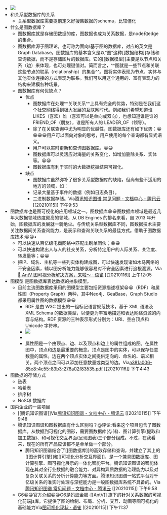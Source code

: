 - ![](https://firebasestorage.googleapis.com/v0/b/firescript-577a2.appspot.com/o/imgs%2Fapp%2Fxinyiheng%2FQ_H47EBN5-.png?alt=media&token=e86ea1f9-3786-4d1b-895c-6c575e5dfe9d)
- 和关系型数据库的关系
    - 关系型数据库需要提前定义好搜集数据的schema，比较僵化
- 什么是图数据库？
    - 图数据库就是存储图数据的库，图数据也成为关系数据，是node和edge的集合。
    - 图数据库源于图理论，也可称为面向/基于图的数据库，对应的英文是 Graph Database。图数据库的基本含义是以“图”这种[[数据结构]]存储和查询数据，而不是存储图片的数据库。它的[[数据模型]]主要是以节点和关系（边）来体现，也可处理键值对。简而言之，^^图就是一些节点和关联这些节点的联系（relationship）的集合^^。图将实体表现为节点，实体与其他实体连接的方式表现为联系。我们可以用这个通用的、富有表现力的结构来建模各种场景。
    - 图数据库有何优缺点？
        - 优点
            - 图数据库在处理^^关联关系^^上具有完全的优势，特别是在我们这个社交网络得到极大发展的互联网时代。例如我们希望知道谁 LIKES（喜欢）谁（喜欢可以是单向或双向），也想知道谁是谁的 FRIEND_OF（朋友），谁是所有人的 LEADER_OF（领导）。
            - 除了在关联查询中尤为明显的优越性，图数据库还有如下优势：😀😀😀😀用户可以面向对象的思考，用户使用的每个查询都有显式语义。
            - 用户可以实时更新和查询图数据库。😀😀
            - 图数据库可以灵活应对海量的关系变化，如增加删除关系、实体等。😀😀
            - 图数据库有利于实时的大数据挖掘结果可视化。
        - 缺点
            - 图数据库虽然弥补了很多关系型数据库的缺陷，但尚有些不适用的地方的领域，如：
            - 记录大量基于事件的数据（例如日志条目）。
            - 二进制数据存储。Via[腾讯知识图谱 常见问题 - 文档中心 - 腾讯云](https://cloud.tencent.com/document/product/677/14486) [[20210115]] 下午9:53
- 图数据库也是图可视化的应用领域之一。图数据库😀😀图数据库领域是最近几年大数据领域热度颇高的领域，从 DB Engines 的排名来看，自 2013 年开始，图数据库的发展就一骑绝尘。与传统关系型数据库不同，图数据技术主要关注数据间关系查询能力，是表示和查询关联关系的最佳方式。借助于图数据库技术:😀😀• 
    - 可以快速从百亿级电商网络中匹配出刷单团伙；😀😀
    -  可以快速构建出人与人的社交关系，分析特定用户的人际关系、关注度、转发量等；😀😀
    - 把IP、域名、主机等一些列实体构建成图，可以快速发现诸如木马网络的不安全因素，辅以图分析能力能够很容易对不安全因素进行追根溯源。Via[🎉 AntV 图可视分析解决方案，来啦～ · 语雀](https://www.yuque.com/antv/g6-blog/yphqwy) [[20210116]] 上午12:05
- 图模型 是图数据库表达数据的抽象模型。
    - ⽬前主流图数据库采⽤的图模型主要包括资源描述框架😀😀（RDF）和属性图（Property Graph）两种，其中Neo4j、GeaBase，Graph Studio 都采⽤属性图的数据模型😀😀
        - RDF 是由 W3C 提出的⼀组标记语⾔规范技术，基于 XML 语法及 XML Schema 的数据类型，以便更为丰富地描述和表达⽹络资源的内容与结构。RDF 资源的三种表示形式分别为：URI、空⽩顶点和Unicode 字符串。
        - ![](https://firebasestorage.googleapis.com/v0/b/firescript-577a2.appspot.com/o/imgs%2Fapp%2Fxinyiheng%2Fz2McK1OfOf.png?alt=media&token=f7599ef8-742b-488c-8bc3-3655442b4ef2)
        - 
        - 属性图是⼀个由顶点、边、以及顶点和边上的属性组成的图。在属性图中，顶点和边是最重要的概念。顶点是图中的实体，可以保存任意数量的属性。边在两个顶点实体之间提供定向的、命名的、语义相关。两个顶点之间可以添加任意数量或类型的边。Via[a381a006-85e8-4c55-83b3-278a02f83535.pdf](https://gw.alipayobjects.com/os/bmw-prod/a381a006-85e8-4c55-83b3-278a02f83535.pdf) [[20210116]] 下午4:43
- 图数据的存储方式
    - 链表
    - 哈希表
    - 排序树
    - NoSQL数据库
- 国内企业的一些项目
    - [[腾讯知识图谱]]Via[腾讯知识图谱 - 文档中心 - 腾讯云](https://cloud.tencent.com/document/product/677) [[20210115]] 下午9:48
    - 腾讯知识图谱和图数据库有什么区别吗？@评论:看来这个项目包含了图数据库。从数据到可视化的图形，需要图数据库(存储)、图计算引擎(提取和加工数据)、和可视化交互界面(呈现图表)三个部分组成。不过，在我看来，现在的所有产品应该都不是单单做一个部分。
        - 腾讯知识图谱结合了[[图数据库]]的高效存储和查询，并建立了其上的[[图计算引擎]]和[[可视化分析交互界面]]，是一个兼具图数据库、图计算引擎、图可视化展示的一体化智能平台。腾讯知识图谱的智能体现在其对全行业数据的融合能力、对异构异质数据的治理能力以及对复杂关联关系的分析计算能力等方面。腾讯知识图谱一站式平台对千亿级关系的准实时处理与深挖能力是一般图数据库系统不具备的。Via[腾讯知识图谱 常见问题 - 文档中心 - 腾讯云](https://cloud.tencent.com/document/product/677/14486) [[20210115]] 下午9:58
    - G6😀😀官方介绍😀😀G6是蚂蚁金服-[[AntV]] 旗下的针对关系数据的可视化前端js库。它提供了图的绘制、布局、分析、交互、动画等图可视化的基础能力Via[图可视化现状 · 语雀](https://www.yuque.com/antv/g6-blog/gwb3vr) [[20210115]] 下午11:37

